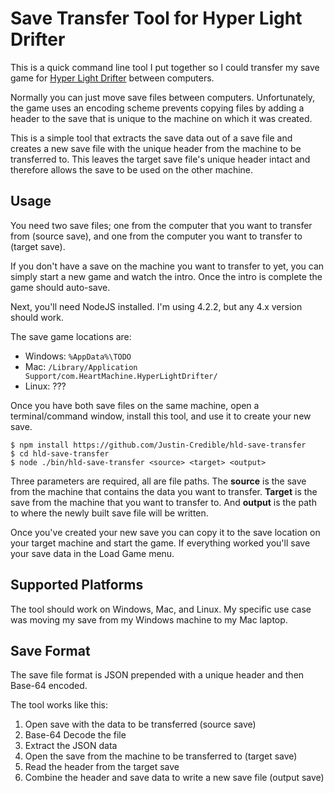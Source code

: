 # Save Transfer Tool for Hyper Light Drifter

This is a quick command line tool I put together so I could transfer my save game for [Hyper Light Drifter](http://www.heart-machine.com/) between computers.

Normally you can just move save files between computers. Unfortunately, the game uses an encoding scheme prevents copying files by adding a header to the save that is unique to the machine on which it was created.

This is a simple tool that extracts the save data out of a save file and creates a new save file with the unique header from the machine to be transferred to. This leaves the target save file's unique header intact and therefore allows the save to be used on the other machine.

## Usage

You need two save files; one from the computer that you want to transfer from (source save), and one from the computer you want to transfer to (target save).

If you don't have a save on the machine you want to transfer to yet, you can simply start a new game and watch the intro. Once the intro is complete the game should auto-save.

Next, you'll need NodeJS installed. I'm using 4.2.2, but any 4.x version should work.

The save game locations are:

* Windows: `%AppData%\TODO`
* Mac: `/Library/Application Support/com.HeartMachine.HyperLightDrifter/`
* Linux: ???

Once you have both save files on the same machine, open a terminal/command window, install this tool, and use it to create your new save.

````
$ npm install https://github.com/Justin-Credible/hld-save-transfer
$ cd hld-save-transfer
$ node ./bin/hld-save-transfer <source> <target> <output>
````

Three parameters are required, all are file paths. The **source** is the save from the machine that contains the data you want to transfer. **Target** is the save from the machine that you want to transfer to. And **output** is the path to where the newly built save file will be written.

Once you've created your new save you can copy it to the save location on your target machine and start the game. If everything worked you'll save your save data in the Load Game menu.

## Supported Platforms

The tool should work on Windows, Mac, and Linux. My specific use case was moving my save from my Windows machine to my Mac laptop.

## Save Format

The save file format is JSON prepended with a unique header and then Base-64 encoded.

The tool works like this:

1. Open save with the data to be transferred (source save)
2. Base-64 Decode the file
3. Extract the JSON data
4. Open the save from the machine to be transferred to (target save)
5. Read the header from the target save
6. Combine the header and save data to write a new save file (output save)
